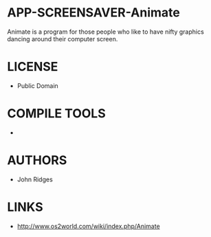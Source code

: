 # APP-SCREENSAVER-Animate
Animate is a program for those people who like to have nifty graphics dancing around their computer screen. 

LICENSE
===============
* Public Domain

COMPILE TOOLS
===============
* 
 
AUTHORS
===============
* John Ridges

LINKS
===============
* http://www.os2world.com/wiki/index.php/Animate
